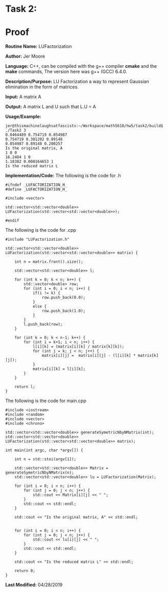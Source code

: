 # Task 2:

# Proof

**Routine Name:**      LUFactorization 

**Author:** Jer Moore

**Language:** C++, can be compiled with the g++ compiler **cmake** and the **make** commands, The version here was g++ (GCC) 6.4.0.

**Description/Purpose:** LU Factorization a way to represent Gaussian elimination in the form of matrices.
 
**Input:** A matrix A

**Output:** A matrix L and U such that L.U = A

**Usage/Example:** 

	jer@thismachinelaughsatfascists:~/Workspace/math5610/hw5/task2/build$ ./Task2 3
	0.0464489 0.754719 0.054987
	0.754719 0.301202 0.89148
	0.054987 0.89148 0.200257
	Is the original matrix, A
	1 0 0
	16.2484 1 0
	1.18382 0.000164653 1
	Is the reduced matrix L




**Implementation/Code:** The following is the code for .h

	#ifndef _LUFACTORIZATION_H_
	#define _LUFACTORIZATION_H_

	#include <vector>

	std::vector<std::vector<double>> LUFactorization(std::vector<std::vector<double>>); 

	#endif

The following is the code for .cpp

	#include "LUFactorization.h"

	std::vector<std::vector<double>> LUFactorization(std::vector<std::vector<double>> matrix) {
		
		int n = matrix.front().size();
		
		std::vector<std::vector<double>> l;

		for (int k = 0; k < n; k++) {
			std::vector<double> row;
			for (int i = 0; i < n; i++) {
				if(i != k) {
					row.push_back(0.0);
				}
				else {
					row.push_back(1.0);
				}
			}
			l.push_back(row);
		}

		for (int k = 0; k < n-1; k++) {
			for (int i = k+1; i < n; i++) {
				l[i][k] = (matrix[i][k] / matrix[k][k]);
				for (int j = k; j < n; j++) {
					matrix[i][j] =  matrix[i][j] - (l[i][k] * matrix[k][j]);
				}
				matrix[i][k] = l[i][k];
			}
		}

		return l;
	}


The following is the code for main.cpp


	#include <iostream>
	#include <random>
	#include <vector>
	#include <chrono>

	std::vector<std::vector<double>> generateSymetricNbyNMatrix(int);
	std::vector<std::vector<double>> LUFactorization(std::vector<std::vector<double>> matrix);

	int main(int argc, char *argv[]) {

		int n = std::stoi(argv[1]);
		
		std::vector<std::vector<double>> Matrix = generateSymetricNbyNMatrix(n);
		std::vector<std::vector<double>> lu = LUFactorization(Matrix);
		
		for (int i = 0; i < n; i++) {
			for (int j = 0; j < n; j++) {
				std::cout << Matrix[i][j] << " ";
			}
			std::cout << std::endl;
		}
		
		std::cout << "Is the original matrix, A" << std::endl;


		for (int i = 0; i < n; i++) {
			for (int j = 0; j < n; j++) {
				std::cout << lu[i][j] << " ";
			}
			std::cout << std::endl;
		}
		
		std::cout << "Is the reduced matrix L" << std::endl;
		
		return 0;
	}

**Last Modified:** 04/28/2019

